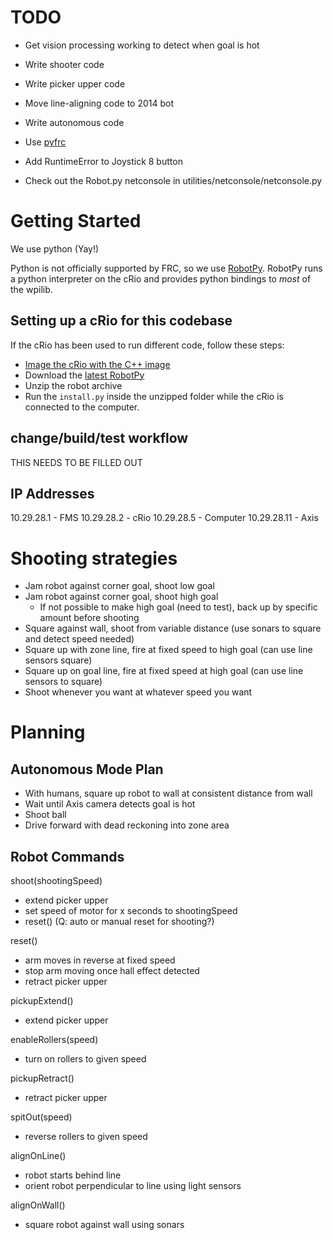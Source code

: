 # TODO

* Get vision processing working to detect when goal is hot
* Write shooter code
* Write picker upper code
* Move line-aligning code to 2014 bot
* Write autonomous code

* Use [pyfrc](https://github.com/robotpy/pyfrc)
* Add RuntimeError to Joystick 8 button
* Check out the Robot.py netconsole in utilities/netconsole/netconsole.py

# Getting Started

We use python (Yay!)

Python is not officially supported by FRC, so we use [RobotPy](http://firstforge.wpi.edu/sf/projects/robotpy). RobotPy runs a python interpreter on the cRio and provides
python bindings to *most* of the wpilib.

## Setting up a cRio for this codebase

If the cRio has been used to run different code, follow these steps:

* [Image the cRio with the C++ image](http://wpilib.screenstepslive.com/s/3120/m/8559/l/89727-imaging-your-crio)
* Download the [latest RobotPy](http://firstforge.wpi.edu/sf/frs/do/listReleases/projects.robotpy/frs.robotpy)
* Unzip the robot archive
* Run the `install.py` inside the unzipped folder while the cRio is connected to the computer.

## change/build/test workflow

THIS NEEDS TO BE FILLED OUT

## IP Addresses

10.29.28.1   - FMS
10.29.28.2   - cRio
10.29.28.5   - Computer
10.29.28.11 - Axis

# Shooting strategies

* Jam robot against corner goal, shoot low goal
* Jam robot against corner goal, shoot high goal
  - If not possible to make high goal (need to test), back up by specific amount before shooting
* Square against wall, shoot from variable distance (use sonars to square and detect speed needed)
* Square up with zone line, fire at fixed speed to high goal (can use line sensors square)
* Square up on goal line, fire at fixed speed at high goal (can use line sensors to square)
* Shoot whenever you want at whatever speed you want

# Planning

## Autonomous Mode Plan

* With humans, square up robot to wall at consistent distance from wall
* Wait until Axis camera detects goal is hot
* Shoot ball 
* Drive forward with dead reckoning into zone area

## Robot Commands

shoot(shootingSpeed)
  - extend picker upper
  - set speed of motor for x seconds to shootingSpeed
  - reset() (Q: auto or manual reset for shooting?)

reset()
  - arm moves in reverse at fixed speed
  - stop arm moving once hall effect detected
  - retract picker upper

pickupExtend()
  - extend picker upper

enableRollers(speed)
  - turn on rollers to given speed

pickupRetract()
  - retract picker upper

spitOut(speed)
  - reverse rollers to given speed

alignOnLine() 
  - robot starts behind line
  - orient robot perpendicular to line using light sensors

alignOnWall()
  - square robot against wall using sonars 


